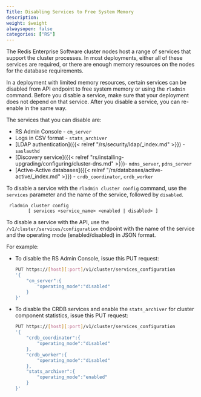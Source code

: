 ```yaml
---
Title: Disabling Services to Free System Memory
description:
weight: $weight
alwaysopen: false
categories: ["RS"]
---
```

The Redis Enterprise Software cluster nodes host a range of services that support the cluster processes.
In most deployments, either all of these services are required,
or there are enough memory resources on the nodes for the database requirements.

In a deployment with limited memory resources, certain services can be disabled from API endpoint to free system memory or using the `rladmin` command.
Before you disable a service, make sure that your deployment does not depend on that service.
After you disable a service, you can re-enable in the same way.

The services that you can disable are:

- RS Admin Console - `cm_server`
- Logs in CSV format - `stats_archiver`
- [LDAP authentication]({{< relref "/rs/security/ldap/_index.md" >}}) - `saslauthd`
- [Discovery service]({{< relref "rs/installing-upgrading/configuring/cluster-dns.md" >}})- `mdns_server`, `pdns_server`
- [Active-Active databases]({{< relref "/rs/databases/active-active/_index.md" >}}) - `crdb_coordinator`, `crdb_worker`

To disable a service with the `rladmin cluster config` command, use the `services` parameter and the name of the service, followed by `disabled`.
```text
 rladmin cluster config
        [ services <service_name> <enabled | disabled> ]
```

To disable a service with the API, use the `/v1/cluster/services/configuration` endpoint
with the name of the service and the operating mode (enabled/disabled) in JSON format.

For example:
- To disable the RS Admin Console, issue this PUT request:

    ```sh
    PUT https://[host][:port]/v1/cluster/services_configuration
    '{
        "cm_server":{
            "operating_mode":"disabled"
        }
    }'
    ```

- To disable the CRDB services and enable the `stats_archiver` for cluster component statistics, issue this PUT request:

    ```sh
    PUT https://[host][:port]/v1/cluster/services_configuration
    '{
        "crdb_coordinator":{
            "operating_mode":"disabled"
        },
        "crdb_worker":{
            "operating_mode":"disabled"
        },
        "stats_archiver":{
            "operating_mode":"enabled"
        }
    }'
    ```
